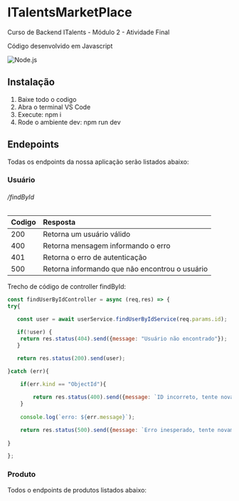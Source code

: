 # ITalentsMarketPlace

Curso de Backend ITalents - Módulo 2 - Atividade Final

Código desenvolvido em Javascript

![Node.js](https://upload.wikimedia.org/wikipedia/commons/thumb/d/d9/Node.js_logo.svg/1200px-Node.js_logo.svg.png "Node.js")

## Instalação

1. Baixe todo o codigo
2. Abra o terminal VS Code
3. Execute: npm i
4. Rode o ambiente dev: npm run dev

## Endepoints

Todas os endpoints da nossa aplicação serão  listados abaixo:

### Usuário

###### /findById


| Codigo | Resposta                                         |
| :------- | :------------------------------------------------- |
| 200    | Retorna um usuário válido                      |
| 400    | Retorna mensagem informando o erro               |
| 401    | Retorna o erro de autenticação                 |
| 500    | Retorna informando que não encontrou o usuário |

Trecho de código de controller findById:

```javascript
const findUserByIdController = async (req,res) => {
try{
  
   const user = await userService.findUserByIdService(req.params.id);

   if(!user) {
    return res.status(404).send({message: "Usuário não encontrado"});
   }

   return res.status(200).send(user);

}catch (err){

    if(err.kind == "ObjectId"){
   
        return res.status(400).send({message: `ID incorreto, tente novamente`});
    }
  
    console.log(`erro: ${err.message}`);

    return res.status(500).send({message: `Erro inesperado, tente novamente!`});
   
}

};
```

### Produto

Todos o endpoints de produtos listados abaixo:
